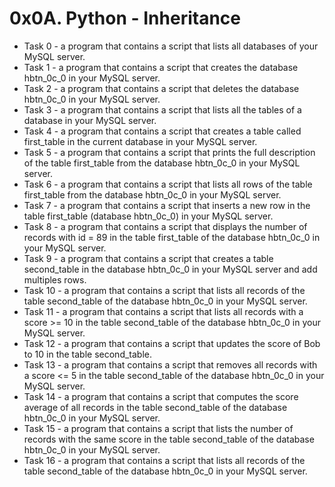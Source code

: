 # 0x0A. Python - Inheritance

* Task 0 - a program that contains a script that lists all databases of your MySQL server.
* Task 1 - a program that contains a script that creates the database hbtn_0c_0 in your MySQL server.
* Task 2 - a program that contains a script that deletes the database hbtn_0c_0 in your MySQL server.
* Task 3 - a program that contains a script that lists all the tables of a database in your MySQL server.
* Task 4 - a program that contains a script that creates a table called first_table in the current database in your MySQL server.
* Task 5 - a program that contains a script that prints the full description of the table first_table from the database hbtn_0c_0 in your MySQL server.
* Task 6 - a program that contains a script that lists all rows of the table first_table from the database hbtn_0c_0 in your MySQL server.
* Task 7 - a program that contains a script that inserts a new row in the table first_table (database hbtn_0c_0) in your MySQL server.
* Task 8 - a program that contains a script that displays the number of records with id = 89 in the table first_table of the database hbtn_0c_0 in your MySQL server.
* Task 9 - a program that contains a script that creates a table second_table in the database hbtn_0c_0 in your MySQL server and add multiples rows.
* Task 10 - a program that contains a script that lists all records of the table second_table of the database hbtn_0c_0 in your MySQL server.
* Task 11 - a program that contains a script that lists all records with a score >= 10 in the table second_table of the database hbtn_0c_0 in your MySQL server.
* Task 12 - a program that contains a script that updates the score of Bob to 10 in the table second_table.
* Task 13 - a program that contains a script that removes all records with a score <= 5 in the table second_table of the database hbtn_0c_0 in your MySQL server.
* Task 14 - a program that contains a script that computes the score average of all records in the table second_table of the database hbtn_0c_0 in your MySQL server.
* Task 15 - a program that contains a script that lists the number of records with the same score in the table second_table of the database hbtn_0c_0 in your MySQL server.
* Task 16 - a program that contains a script that lists all records of the table second_table of the database hbtn_0c_0 in your MySQL server.
